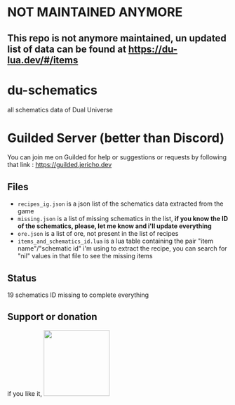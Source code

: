 # NOT MAINTAINED ANYMORE

## This repo is not anymore maintained, un updated list of data can be found at https://du-lua.dev/#/items

# du-schematics

all schematics data of Dual Universe

# Guilded Server (better than Discord)

You can join me on Guilded for help or suggestions or requests by following that link : https://guilded.jericho.dev

## Files

- `recipes_ig.json` is a json list of the schematics data extracted from the game
- `missing.json` is a list of missing schematics in the list, **if you know the ID of the schematics, please, let me know and i'll update everything**
- `ore.json` is a list of ore, not present in the list of recipes
- `items_and_schematics_id.lua` is a lua table containing the pair "item name"/"schematic id" i'm using to extract the recipe, you can search for "nil" values in that file to see the missing items

## Status

19 schematics ID missing to complete everything

## Support or donation

if you like it, [<img src="https://github.com/Jericho1060/DU-Industry-HUD/blob/main/ressources/images/ko-fi.png?raw=true" width="150">](https://ko-fi.com/jericho1060)
